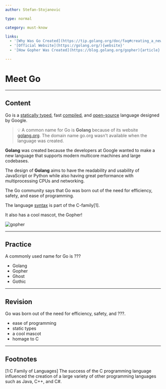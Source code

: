 ```yaml
---
author: Stefan-Stojanovic

type: normal

category: must-know

links:
  - '[Why Was Go Created](https://tip.golang.org/doc/faq#creating_a_new_language){article}'
  - '[Official Website](https://golang.org/){website}' 
  - '[How Gopher Was Created](https://blog.golang.org/gopher){article}'

---
```


# Meet Go

---
## Content

Go is a [statically typed](https://www.enki.com/glossary/general/statically-typed), fast [compiled](https://www.enki.com/glossary/general/compilation), and [open-source](https://www.enki.com/glossary/general/open-source) language designed by Google.

> 💡 A common name for Go is **Golang** because of its website [golang.org](https://golang.org). The domain name go.org wasn't available when the language was created.

**Golang** was created because the developers at Google wanted to make a new language that supports modern multicore machines and large codebases.

The design of **Golang** aims to have the readability and usability of JavaScript or Python while also having great performance with multiprocessing CPUs and networking.

The Go community says that Go was born out of the need for efficiency, safety, and ease of programming.

The language [syntax](https://www.enki.com/glossary/general/syntax) is part of the C-family[1].

It also has a cool mascot, the Gopher!

![gopher](https://img.enkipro.com/0de65d1452f38c7e2c9afa4bcf162f97.png)

---
## Practice

A commonly used name for Go is ???

- Golang
- Gopher
- Ghost
- Gothic

---
## Revision

Go was born out of the need for efficiency, safety, and ???.

- ease of programming
- static types
- a cool mascot
- homage to C

---
## Footnotes

[1:C Family of Languages]
The success of the C programming language influenced the creation of a large variety of other programming languages such as Java, C++, and C#.
